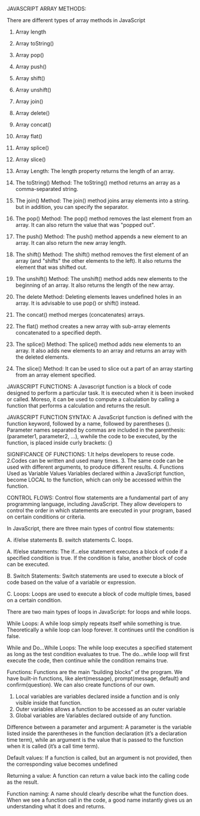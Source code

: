JAVASCRIPT ARRAY METHODS:

There are different types of array methods in JavaScript
1. Array length
2. Array toString()
3. Array pop()
4. Array push()
5. Array shift()
6. Array unshift()
7. Array join()
8. Array delete()
9. Array concat()
10. Array flat()
11. Array splice()
12. Array slice()	

1. Array Length: The length property returns the length of an array.
2. The toString() Method: The toString() method returns an array as a comma-separated string.
3. The join() Method: The join() method joins array elements into a string. but in addition, you can specify the separator.
4. The pop() Method: The pop() method removes the last element from an array. It can also return the value that was "popped out".
5. The push() Method: The push() method appends a new element to an array. It can also return the new array length.
6. The shift() Method: The shift() method removes the first element of an array (and "shifts" the other elements to the left). It also returns the element that was shifted out.
7. The unshift() Method: The unshift() method adds new elements to the beginning of an array. It also returns the length of the new array.
8. The delete Method: Deleting elements leaves undefined holes in an array. It is advisable to use pop() or shift() instead.
9. The concat() method merges (concatenates) arrays.
10. The flat() method creates a new array with sub-array elements concatenated to a specified depth.
11. The splice() Method: The splice() method adds new elements to an array. It also adds new elements to an array and returns an array with the deleted elements.
12. The slice() Method: It can be used to slice out a part of an array starting from an array element specified.

JAVASCRIPT FUNCTIONS:
A Javascript function is a block of code designed to perform a particular task. It is executed when it is been invoked or called.
Moreso, it can be used to compute a calculation by calling a function that performs a calculation and returns the result.

JAVASCRIPT FUNCTION SYNTAX:
A JavaScript function is defined with the function keyword, followed by a name, followed by parentheses ().
Parameter names separated by commas are included in the parenthesis: (parameter1, parameter2, ...), wwhile the code to be executed, by the function, is placed inside curly brackets: {}

SIGNIFICANCE OF FUNCTIONS:
1.It helps developers to reuse code.
2.Codes can be written and used many times.
3. The same code can be used with different arguments, to produce different results.
4. Functions Used as Variable Values
Variables declared within a JavaScript function, become LOCAL to the function, which can only be accessed within the function.

CONTROL FLOWS:
Control flow statements are a fundamental part of any programming language, including JavaScript. They allow developers to control the order in which statements are executed in your program, based on certain conditions or criteria.

In JavaScript, there are three main types of control flow statements:

A. if/else statements
B. switch statements
C. loops.

A. If/else statements:
The if…else statement executes a block of code if a specified condition is true. If the condition is false, another block of code can be executed.

B. Switch Statements:
Switch statements are used to execute a block of code based on the value of a variable or expression.

C. Loops:
Loops are used to execute a block of code multiple times, based on a certain condition. 

There are two main types of loops in JavaScript: for loops and while loops.

While Loops:
A while loop simply repeats itself while something is true. Theoretically a while loop can loop forever. It continues until the condition is false.

While and Do…While Loops:
The while loop executes a specified statement as long as the test condition evaluates to true. The do…while loop will first execute the code, then continue while the condition remains true.

Functions:
Functions are the main “building blocks” of the program. 
We have built-in functions, like alert(message), prompt(message, default) and confirm(question). We can also create functions of our own.

1. Local variables are variables declared inside a function and is only visible inside that function.
2. Outer variables allows a function to be accessed as an outer variable
3. Global variables are Variables declared outside of any function.

Difference between a parameter and argument: A parameter is the variable listed inside the parentheses in the function declaration (it’s a declaration time term), while an argument is the value that is passed to the function when it is called (it’s a call time term).

Default values:
If a function is called, but an argument is not provided, then the corresponding value becomes undefined

Returning a value:
A function can return a value back into the calling code as the result.

Function naming:
A name should clearly describe what the function does. When we see a function call in the code, a good name instantly gives us an understanding what it does and returns.